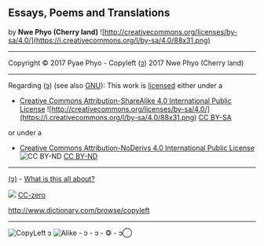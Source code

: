 ## Essays, Poems and Translations

by **Nwe Phyo (Cherry land)** ![http://creativecommons.org/licenses/by-sa/4.0/](https://i.creativecommons.org/l/by-sa/4.0/88x31.png)

----
Copyright © 2017 Pyae Phyo -
Copyleft ([ɔ](https://copyleft.org/)) 2017 Nwe Phyo (Cherry land)

----

Regarding ([ɔ](https://copyleft.org/)) (see also [GNU](https://www.gnu.org/licenses/copyleft.en.html)): 
This work is [licensed](LICENSE.md) either under a

* [Creative Commons Attribution-ShareAlike 4.0 International Public License](http://creativecommons.org/licenses/by-sa/4.0/legalcode)
![http://creativecommons.org/licenses/by-sa/4.0/](https://i.creativecommons.org/l/by-sa/4.0/88x31.png)
[CC BY-SA](https://creativecommons.org/licenses/by-sa/4.0/)

or under a

* [Creative Commons Attribution-NoDerivs 4.0 International Public License](https://creativecommons.org/licenses/by-nd/4.0/legalcode)
![CC BY-ND](https://i.creativecommons.org/l/by-nd/4.0/88x31.png)
[CC BY-ND](https://creativecommons.org/licenses/by-nd/4.0/)

----
 
[(ɔ)](https://en.wikipedia.org/wiki/Copyleft) - [What is this all about?](https://opensource.com/resources/what-is-copyleft)

![](https://upload.wikimedia.org/wikipedia/commons/thumb/5/52/Cc-zero.svg/64px-Cc-zero.svg.png) [CC-zero](https://creativecommons.org/licenses/zero/1.0/)

http://www.dictionary.com/browse/copyleft

----

![CopyLeft](https://upload.wikimedia.org/wikipedia/commons/thumb/8/8b/Copyleft.svg/220px-Copyleft.svg.png) ɔ ![Alike](https://upload.wikimedia.org/wikipedia/commons/thumb/2/29/Cc-sa.svg/220px-Cc-sa.svg.png) - ɔ - ↄ - 🄯 - ↄ⃝